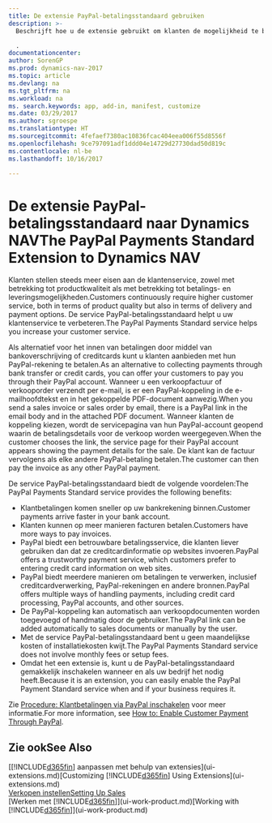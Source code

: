 ```yaml
---
title: De extensie PayPal-betalingsstandaard gebruiken
description: >-
  Beschrijft hoe u de extensie gebruikt om klanten de mogelijkheid te bieden betalingen te doen met PayPal

  .
documentationcenter: 
author: SorenGP
ms.prod: dynamics-nav-2017
ms.topic: article
ms.devlang: na
ms.tgt_pltfrm: na
ms.workload: na
ms. search.keywords: app, add-in, manifest, customize
ms.date: 03/29/2017
ms.author: sgroespe
ms.translationtype: HT
ms.sourcegitcommit: 4fefaef7380ac10836fcac404eea006f55d8556f
ms.openlocfilehash: 9ce797091adf1ddd04e14729d27730dad50d819c
ms.contentlocale: nl-be
ms.lasthandoff: 10/16/2017

---
```

# <a name="the-paypal-payments-standard-extension-to-dynamics-nav"></a><span data-ttu-id="5bb39-103">De extensie PayPal-betalingsstandaard naar Dynamics NAV</span><span class="sxs-lookup"><span data-stu-id="5bb39-103">The PayPal Payments Standard Extension to Dynamics NAV</span></span>
<span data-ttu-id="5bb39-104">Klanten stellen steeds meer eisen aan de klantenservice, zowel met betrekking tot productkwaliteit als met betrekking tot betalings- en leveringsmogelijkheden.</span><span class="sxs-lookup"><span data-stu-id="5bb39-104">Customers continuously require higher customer service, both in terms of product quality but also in terms of delivery and payment options.</span></span> <span data-ttu-id="5bb39-105">De service PayPal-betalingsstandaard helpt u uw klantenservice te verbeteren.</span><span class="sxs-lookup"><span data-stu-id="5bb39-105">The PayPal Payments Standard service helps you increase your customer service.</span></span>

<span data-ttu-id="5bb39-106">Als alternatief voor het innen van betalingen door middel van bankoverschrijving of creditcards kunt u klanten aanbieden met hun PayPal-rekening te betalen.</span><span class="sxs-lookup"><span data-stu-id="5bb39-106">As an alternative to collecting payments through bank transfer or credit cards, you can offer your customers to pay you through their PayPal account.</span></span> <span data-ttu-id="5bb39-107">Wanneer u een verkoopfactuur of verkooporder verzendt per e-mail, is er een PayPal-koppeling in de e-mailhoofdtekst en in het gekoppelde PDF-document aanwezig.</span><span class="sxs-lookup"><span data-stu-id="5bb39-107">When you send a sales invoice or sales order by email, there is a PayPal link in the email body and in the attached PDF document.</span></span> <span data-ttu-id="5bb39-108">Wanneer klanten de koppeling kiezen, wordt de servicepagina van hun PayPal-account geopend waarin de betalingsdetails voor de verkoop worden weergegeven.</span><span class="sxs-lookup"><span data-stu-id="5bb39-108">When the customer chooses the link, the service page for their PayPal account appears showing the payment details for the sale.</span></span> <span data-ttu-id="5bb39-109">De klant kan de factuur vervolgens als elke andere PayPal-betaling betalen.</span><span class="sxs-lookup"><span data-stu-id="5bb39-109">The customer can then pay the invoice as any other PayPal payment.</span></span>

<span data-ttu-id="5bb39-110">De service PayPal-betalingsstandaard biedt de volgende voordelen:</span><span class="sxs-lookup"><span data-stu-id="5bb39-110">The PayPal Payments Standard service provides the following benefits:</span></span>

* <span data-ttu-id="5bb39-111">Klantbetalingen komen sneller op uw bankrekening binnen.</span><span class="sxs-lookup"><span data-stu-id="5bb39-111">Customer payments arrive faster in your bank account.</span></span>
* <span data-ttu-id="5bb39-112">Klanten kunnen op meer manieren facturen betalen.</span><span class="sxs-lookup"><span data-stu-id="5bb39-112">Customers have more ways to pay invoices.</span></span>
* <span data-ttu-id="5bb39-113">PayPal biedt een betrouwbare betalingsservice, die klanten liever gebruiken dan dat ze creditcardinformatie op websites invoeren.</span><span class="sxs-lookup"><span data-stu-id="5bb39-113">PayPal offers a trustworthy payment service, which customers prefer to entering credit card information on web sites.</span></span>
* <span data-ttu-id="5bb39-114">PayPal biedt meerdere manieren om betalingen te verwerken, inclusief creditcardverwerking, PayPal-rekeningen en andere bronnen.</span><span class="sxs-lookup"><span data-stu-id="5bb39-114">PayPal offers multiple ways of handling payments, including credit card processing, PayPal accounts, and other sources.</span></span>
* <span data-ttu-id="5bb39-115">De PayPal-koppeling kan automatisch aan verkoopdocumenten worden toegevoegd of handmatig door de gebruiker.</span><span class="sxs-lookup"><span data-stu-id="5bb39-115">The PayPal link can be added automatically to sales documents or manually by the user.</span></span>
* <span data-ttu-id="5bb39-116">Met de service PayPal-betalingsstandaard bent u geen maandelijkse kosten of installatiekosten kwijt.</span><span class="sxs-lookup"><span data-stu-id="5bb39-116">The PayPal Payments Standard service does not involve monthly fees or setup fees.</span></span>
* <span data-ttu-id="5bb39-117">Omdat het een extensie is, kunt u de PayPal-betalingsstandaard gemakkelijk inschakelen wanneer en als uw bedrijf het nodig heeft.</span><span class="sxs-lookup"><span data-stu-id="5bb39-117">Because it is an extension, you can easily enable the PayPal Payment Standard service when and if your business requires it.</span></span>  

<span data-ttu-id="5bb39-118">Zie [Procedure: Klantbetalingen via PayPal inschakelen](sales-how-enable-payment-service-extensions.md) voor meer informatie.</span><span class="sxs-lookup"><span data-stu-id="5bb39-118">For more information, see [How to: Enable Customer Payment Through PayPal](sales-how-enable-payment-service-extensions.md).</span></span>

## <a name="see-also"></a><span data-ttu-id="5bb39-119">Zie ook</span><span class="sxs-lookup"><span data-stu-id="5bb39-119">See Also</span></span>
<span data-ttu-id="5bb39-120">[[!INCLUDE[d365fin](includes/d365fin_md.md)] aanpassen met behulp van extensies](ui-extensions.md)</span><span class="sxs-lookup"><span data-stu-id="5bb39-120">[Customizing [!INCLUDE[d365fin](includes/d365fin_md.md)] Using Extensions](ui-extensions.md)</span></span>  
[<span data-ttu-id="5bb39-121">Verkopen instellen</span><span class="sxs-lookup"><span data-stu-id="5bb39-121">Setting Up Sales</span></span>](sales-setup-sales.md)  
<span data-ttu-id="5bb39-122">[Werken met [!INCLUDE[d365fin](includes/d365fin_md.md)]](ui-work-product.md)</span><span class="sxs-lookup"><span data-stu-id="5bb39-122">[Working with [!INCLUDE[d365fin](includes/d365fin_md.md)]](ui-work-product.md)</span></span>

